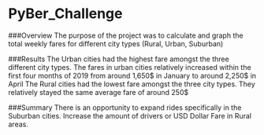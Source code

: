 # PyBer_Challenge

###Overview
The purpose of the project was to calculate and graph the total weekly fares for different city types (Rural, Urban, Suburban)

###Results
The Urban cities had the highest fare amongst the three different city types. The fares in urban cities relatively increased within the first four months of 2019 from around 1,650$ in January to around 2,250$ in April
The Rural cities had the lowest fare amongst the three city types. They relatively stayed the same average fare of around 250$

###Summary
There is an opportunity to expand rides specifically in the Suburban cities. 
Increase the amount of drivers or USD Dollar Fare in Rural areas.
